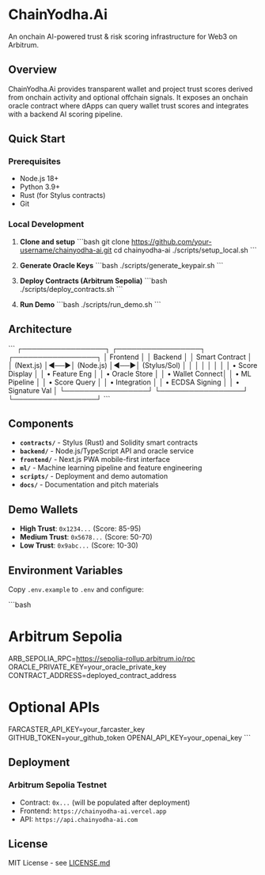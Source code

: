 # ChainYodha.Ai

An onchain AI-powered trust & risk scoring infrastructure for Web3 on Arbitrum.

## Overview

ChainYodha.Ai provides transparent wallet and project trust scores derived from onchain activity and optional offchain signals. It exposes an onchain oracle contract where dApps can query wallet trust scores and integrates with a backend AI scoring pipeline.

## Quick Start

### Prerequisites
- Node.js 18+
- Python 3.9+
- Rust (for Stylus contracts)
- Git

### Local Development

1. **Clone and setup**
\`\`\`bash
git clone https://github.com/your-username/chainyodha-ai.git
cd chainyodha-ai
./scripts/setup_local.sh
\`\`\`

2. **Generate Oracle Keys**
\`\`\`bash
./scripts/generate_keypair.sh
\`\`\`

3. **Deploy Contracts (Arbitrum Sepolia)**
\`\`\`bash
./scripts/deploy_contracts.sh
\`\`\`

4. **Run Demo**
\`\`\`bash
./scripts/run_demo.sh
\`\`\`

## Architecture

\`\`\`
┌─────────────────┐    ┌─────────────────┐    ┌─────────────────┐
│   Frontend      │    │    Backend      │    │  Smart Contract │
│   (Next.js)     │◄──►│   (Node.js)     │◄──►│   (Stylus/Sol)  │
│                 │    │                 │    │                 │
│ • Score Display │    │ • Feature Eng   │    │ • Oracle Store  │
│ • Wallet Connect│    │ • ML Pipeline   │    │ • Score Query   │
│ • Integration   │    │ • ECDSA Signing │    │ • Signature Val │
└─────────────────┘    └─────────────────┘    └─────────────────┘
\`\`\`

## Components

- **`contracts/`** - Stylus (Rust) and Solidity smart contracts
- **`backend/`** - Node.js/TypeScript API and oracle service
- **`frontend/`** - Next.js PWA mobile-first interface
- **`ml/`** - Machine learning pipeline and feature engineering
- **`scripts/`** - Deployment and demo automation
- **`docs/`** - Documentation and pitch materials

## Demo Wallets

- **High Trust**: `0x1234...` (Score: 85-95)
- **Medium Trust**: `0x5678...` (Score: 50-70)
- **Low Trust**: `0x9abc...` (Score: 10-30)

## Environment Variables

Copy `.env.example` to `.env` and configure:

\`\`\`bash
# Arbitrum Sepolia
ARB_SEPOLIA_RPC=https://sepolia-rollup.arbitrum.io/rpc
ORACLE_PRIVATE_KEY=your_oracle_private_key
CONTRACT_ADDRESS=deployed_contract_address

# Optional APIs
FARCASTER_API_KEY=your_farcaster_key
GITHUB_TOKEN=your_github_token
OPENAI_API_KEY=your_openai_key
\`\`\`

## Deployment

### Arbitrum Sepolia Testnet
- Contract: `0x...` (will be populated after deployment)
- Frontend: `https://chainyodha-ai.vercel.app`
- API: `https://api.chainyodha-ai.com`

## License

MIT License - see [LICENSE.md](LICENSE.md)
